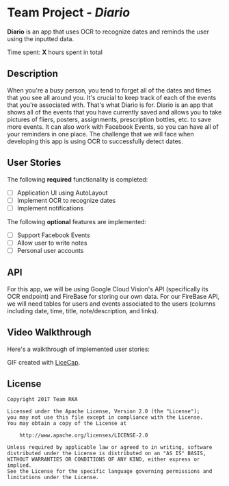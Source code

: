 # Team Project - *Diario*

**Diario** is an app that uses OCR to recognize dates and reminds the user using the inputted data.

Time spent: **X** hours spent in total

## Description
When you're a busy person, you tend to forget all of the dates and times that you see all around you. It's crucial to keep track of each of the events that you're associated with. That's what Diario is for.
Diario is an app that shows all of the events that you have currently saved and allows you to take pictures of fliers, posters, assignments, prescription bottles, etc. to save more events. It can also work with Facebook Events, so you can have all of your reminders in one place.
The challenge that we will face when developing this app is using OCR to successfully detect dates.

## User Stories

The following **required** functionality is completed:

- [ ] Application UI using AutoLayout
- [ ] Implement OCR to recognize dates
- [ ] Implement notifications

The following **optional** features are implemented:

- [ ] Support Facebook Events 
- [ ] Allow user to write notes
- [ ] Personal user accounts

<!--## Wireframe

![alt text]-->

## API
For this app, we will be using Google Cloud Vision's API (specifically its OCR endpoint) and FireBase for storing our own data.
For our FireBase API, we will need tables for users and events associated to the users (columns including date, time, title, note/description, and links).

## Video Walkthrough 

Here's a walkthrough of implemented user stories:


GIF created with [LiceCap](http://www.cockos.com/licecap/).

## License

    Copyright 2017 Team RKA

    Licensed under the Apache License, Version 2.0 (the "License");
    you may not use this file except in compliance with the License.
    You may obtain a copy of the License at

        http://www.apache.org/licenses/LICENSE-2.0

    Unless required by applicable law or agreed to in writing, software
    distributed under the License is distributed on an "AS IS" BASIS,
    WITHOUT WARRANTIES OR CONDITIONS OF ANY KIND, either express or implied.
    See the License for the specific language governing permissions and
    limitations under the License.
